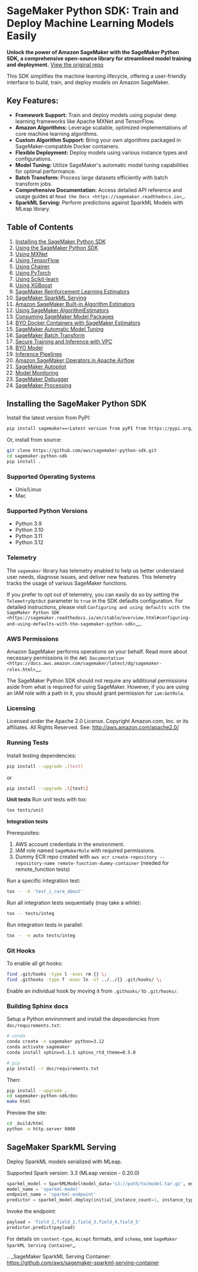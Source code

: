 # SageMaker Python SDK: Train and Deploy Machine Learning Models Easily

**Unlock the power of Amazon SageMaker with the SageMaker Python SDK, a comprehensive open-source library for streamlined model training and deployment.**  [View the original repo](https://github.com/aws/sagemaker-python-sdk)

This SDK simplifies the machine learning lifecycle, offering a user-friendly interface to build, train, and deploy models on Amazon SageMaker.

## Key Features:

*   **Framework Support:** Train and deploy models using popular deep learning frameworks like Apache MXNet and TensorFlow.
*   **Amazon Algorithms:** Leverage scalable, optimized implementations of core machine learning algorithms.
*   **Custom Algorithm Support:**  Bring your own algorithms packaged in SageMaker-compatible Docker containers.
*   **Flexible Deployment:** Deploy models using various instance types and configurations.
*   **Model Tuning:** Utilize SageMaker's automatic model tuning capabilities for optimal performance.
*   **Batch Transform:** Process large datasets efficiently with batch transform jobs.
*   **Comprehensive Documentation:** Access detailed API reference and usage guides at `Read the Docs <https://sagemaker.readthedocs.io>`_.
*   **SparkML Serving:**  Perform predictions against SparkML Models with MLeap library.

## Table of Contents

1.  [Installing the SageMaker Python SDK](#installing-the-sagemaker-python-sdk)
2.  [Using the SageMaker Python SDK](https://sagemaker.readthedocs.io/en/stable/overview.html)
3.  [Using MXNet](https://sagemaker.readthedocs.io/en/stable/using_mxnet.html)
4.  [Using TensorFlow](https://sagemaker.readthedocs.io/en/stable/using_tf.html)
5.  [Using Chainer](https://sagemaker.readthedocs.io/en/stable/using_chainer.html)
6.  [Using PyTorch](https://sagemaker.readthedocs.io/en/stable/using_pytorch.html)
7.  [Using Scikit-learn](https://sagemaker.readthedocs.io/en/stable/using_sklearn.html)
8.  [Using XGBoost](https://sagemaker.readthedocs.io/en/stable/using_xgboost.html)
9.  [SageMaker Reinforcement Learning Estimators](https://sagemaker.readthedocs.io/en/stable/using_rl.html)
10. [SageMaker SparkML Serving](#sagemaker-sparkml-serving)
11. [Amazon SageMaker Built-in Algorithm Estimators](src/sagemaker/amazon/README.rst)
12. [Using SageMaker AlgorithmEstimators](https://sagemaker.readthedocs.io/en/stable/overview.html#using-sagemaker-algorithmestimators)
13. [Consuming SageMaker Model Packages](https://sagemaker.readthedocs.io/en/stable/overview.html#consuming-sagemaker-model-packages)
14. [BYO Docker Containers with SageMaker Estimators](https://sagemaker.readthedocs.io/en/stable/overview.html#byo-docker-containers-with-sagemaker-estimators)
15. [SageMaker Automatic Model Tuning](https://sagemaker.readthedocs.io/en/stable/overview.html#sagemaker-automatic-model-tuning)
16. [SageMaker Batch Transform](https://sagemaker.readthedocs.io/en/stable/overview.html#sagemaker-batch-transform)
17. [Secure Training and Inference with VPC](https://sagemaker.readthedocs.io/en/stable/overview.html#secure-training-and-inference-with-vpc)
18. [BYO Model](https://sagemaker.readthedocs.io/en/stable/overview.html#byo-model)
19. [Inference Pipelines](https://sagemaker.readthedocs.io/en/stable/overview.html#inference-pipelines)
20. [Amazon SageMaker Operators in Apache Airflow](https://sagemaker.readthedocs.io/en/stable/using_workflow.html)
21. [SageMaker Autopilot](src/sagemaker/automl/README.rst)
22. [Model Monitoring](https://sagemaker.readthedocs.io/en/stable/amazon_sagemaker_model_monitoring.html)
23. [SageMaker Debugger](https://sagemaker.readthedocs.io/en/stable/amazon_sagemaker_debugger.html)
24. [SageMaker Processing](https://sagemaker.readthedocs.io/en/stable/amazon_sagemaker_processing.html)

## Installing the SageMaker Python SDK

Install the latest version from PyPI:

```bash
pip install sagemaker==<Latest version from pyPI from https://pypi.org/project/sagemaker/>
```

Or, install from source:

```bash
git clone https://github.com/aws/sagemaker-python-sdk.git
cd sagemaker-python-sdk
pip install .
```

### Supported Operating Systems

*   Unix/Linux
*   Mac

### Supported Python Versions

*   Python 3.9
*   Python 3.10
*   Python 3.11
*   Python 3.12

### Telemetry

The ``sagemaker`` library has telemetry enabled to help us better understand user needs, diagnose issues, and deliver new features. This telemetry tracks the usage of various SageMaker functions.

If you prefer to opt out of telemetry, you can easily do so by setting the ``TelemetryOptOut`` parameter to ``true`` in the SDK defaults configuration. For detailed instructions, please visit `Configuring and using defaults with the SageMaker Python SDK <https://sagemaker.readthedocs.io/en/stable/overview.html#configuring-and-using-defaults-with-the-sagemaker-python-sdk>`__.

### AWS Permissions

Amazon SageMaker performs operations on your behalf.  Read more about necessary permissions in the `AWS Documentation <https://docs.aws.amazon.com/sagemaker/latest/dg/sagemaker-roles.html>`__.

The SageMaker Python SDK should not require any additional permissions aside from what is required for using SageMaker.
However, if you are using an IAM role with a path in it, you should grant permission for ``iam:GetRole``.

### Licensing

Licensed under the Apache 2.0 License.  Copyright Amazon.com, Inc. or its affiliates. All Rights Reserved.  See: http://aws.amazon.com/apache2.0/

### Running Tests

Install testing dependencies:
```bash
pip install --upgrade .[test]
```
or
```bash
pip install --upgrade .\[test\]
```

**Unit tests**
Run unit tests with tox:
```bash
tox tests/unit
```

**Integration tests**

Prerequisites:
1.  AWS account credentials in the environment.
2.  IAM role named `SageMakerRole` with required permissions.
3.  Dummy ECR repo created with  `aws ecr create-repository --repository-name remote-function-dummy-container` (needed for remote_function tests)

Run a specific integration test:

```bash
tox -- -k 'test_i_care_about'
```

Run all integration tests sequentially (may take a while):

```bash
tox -- tests/integ
```

Run integration tests in parallel:
```bash
tox -- -n auto tests/integ
```

### Git Hooks

To enable all git hooks:

```bash
find .git/hooks -type l -exec rm {} \;
find .githooks -type f -exec ln -sf ../../{} .git/hooks/ \;
```

Enable an individual hook by moving it from `.githooks/` to `.git/hooks/`.

### Building Sphinx docs

Setup a Python environment and install the dependencies from `doc/requirements.txt`:
```bash
# conda
conda create -n sagemaker python=3.12
conda activate sagemaker
conda install sphinx=5.1.1 sphinx_rtd_theme=0.5.0

# pip
pip install -r doc/requirements.txt
```

Then:

```bash
pip install --upgrade .
cd sagemaker-python-sdk/doc
make html
```

Preview the site:

```bash
cd _build/html
python -m http.server 8000
```

## SageMaker SparkML Serving

Deploy SparkML models serialized with MLeap.

Supported Spark version: 3.3 (MLeap version - 0.20.0)

```python
sparkml_model = SparkMLModel(model_data='s3://path/to/model.tar.gz', env={'SAGEMAKER_SPARKML_SCHEMA': schema})
model_name = 'sparkml-model'
endpoint_name = 'sparkml-endpoint'
predictor = sparkml_model.deploy(initial_instance_count=1, instance_type='ml.c4.xlarge', endpoint_name=endpoint_name)
```

Invoke the endpoint:

```python
payload = 'field_1,field_2,field_3,field_4,field_5'
predictor.predict(payload)
```

For details on `content-type`, `Accept` formats, and `schema`, see `SageMaker SparkML Serving Container`_.

.. _SageMaker SparkML Serving Container: https://github.com/aws/sagemaker-sparkml-serving-container